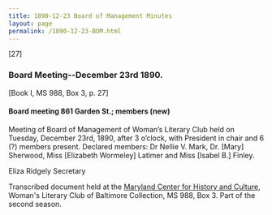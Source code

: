 ```yaml
---
title: 1890-12-23 Board of Management Minutes
layout: page
permalink: /1890-12-23-BOM.html
---
```

[27]

### Board Meeting--December 23rd 1890.
[Book I, MS 988, Box 3, p. 27]

#### Board meeting 861 Garden St.; members (new)

Meeting of Board of Management of Woman’s Literary Club held on Tuesday, December 23rd, 1890, after 3 o’clock, with President in chair and 6 (?) members present. Declared members: Dr Nellie V. Mark, Dr. [Mary] Sherwood, Miss [Elizabeth Wormeley] Latimer and Miss [Isabel B.] Finley.

Eliza Ridgely
Secretary

Transcribed document held at the [Maryland Center for History and Culture](http://mdhs.org/), Woman's Literary Club of Baltimore Collection, MS 988, Box 3. Part of the second season.